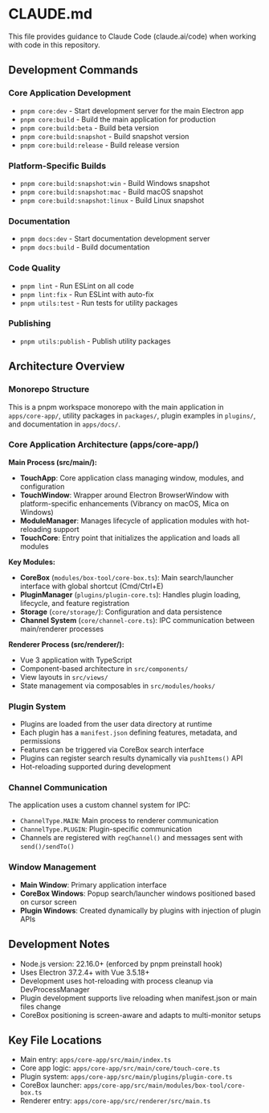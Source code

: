 # CLAUDE.md

This file provides guidance to Claude Code (claude.ai/code) when working with code in this repository.

## Development Commands

### Core Application Development
- `pnpm core:dev` - Start development server for the main Electron app
- `pnpm core:build` - Build the main application for production
- `pnpm core:build:beta` - Build beta version
- `pnpm core:build:snapshot` - Build snapshot version
- `pnpm core:build:release` - Build release version

### Platform-Specific Builds
- `pnpm core:build:snapshot:win` - Build Windows snapshot
- `pnpm core:build:snapshot:mac` - Build macOS snapshot  
- `pnpm core:build:snapshot:linux` - Build Linux snapshot

### Documentation
- `pnpm docs:dev` - Start documentation development server
- `pnpm docs:build` - Build documentation

### Code Quality
- `pnpm lint` - Run ESLint on all code
- `pnpm lint:fix` - Run ESLint with auto-fix
- `pnpm utils:test` - Run tests for utility packages

### Publishing
- `pnpm utils:publish` - Publish utility packages

## Architecture Overview

### Monorepo Structure
This is a pnpm workspace monorepo with the main application in `apps/core-app/`, utility packages in `packages/`, plugin examples in `plugins/`, and documentation in `apps/docs/`.

### Core Application Architecture (apps/core-app/)

**Main Process (src/main/):**
- **TouchApp**: Core application class managing window, modules, and configuration
- **TouchWindow**: Wrapper around Electron BrowserWindow with platform-specific enhancements (Vibrancy on macOS, Mica on Windows)
- **ModuleManager**: Manages lifecycle of application modules with hot-reloading support
- **TouchCore**: Entry point that initializes the application and loads all modules

**Key Modules:**
- **CoreBox** (`modules/box-tool/core-box.ts`): Main search/launcher interface with global shortcut (Cmd/Ctrl+E)
- **PluginManager** (`plugins/plugin-core.ts`): Handles plugin loading, lifecycle, and feature registration
- **Storage** (`core/storage/`): Configuration and data persistence
- **Channel System** (`core/channel-core.ts`): IPC communication between main/renderer processes

**Renderer Process (src/renderer/):**
- Vue 3 application with TypeScript
- Component-based architecture in `src/components/`
- View layouts in `src/views/`
- State management via composables in `src/modules/hooks/`

### Plugin System
- Plugins are loaded from the user data directory at runtime
- Each plugin has a `manifest.json` defining features, metadata, and permissions
- Features can be triggered via CoreBox search interface
- Plugins can register search results dynamically via `pushItems()` API
- Hot-reloading supported during development

### Channel Communication
The application uses a custom channel system for IPC:
- `ChannelType.MAIN`: Main process to renderer communication
- `ChannelType.PLUGIN`: Plugin-specific communication
- Channels are registered with `regChannel()` and messages sent with `send()/sendTo()`

### Window Management
- **Main Window**: Primary application interface
- **CoreBox Windows**: Popup search/launcher windows positioned based on cursor screen
- **Plugin Windows**: Created dynamically by plugins with injection of plugin APIs

## Development Notes

- Node.js version: 22.16.0+ (enforced by pnpm preinstall hook)
- Uses Electron 37.2.4+ with Vue 3.5.18+
- Development uses hot-reloading with process cleanup via DevProcessManager
- Plugin development supports live reloading when manifest.json or main files change
- CoreBox positioning is screen-aware and adapts to multi-monitor setups

## Key File Locations

- Main entry: `apps/core-app/src/main/index.ts`
- Core app logic: `apps/core-app/src/main/core/touch-core.ts`
- Plugin system: `apps/core-app/src/main/plugins/plugin-core.ts`
- CoreBox launcher: `apps/core-app/src/main/modules/box-tool/core-box.ts`
- Renderer entry: `apps/core-app/src/renderer/src/main.ts`